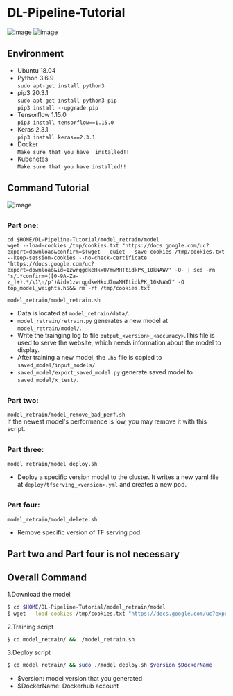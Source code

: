 # DL-Pipeline-Tutorial
![image](https://github.com/lsalab-member/DL-Pipeline-Tutorial/blob/main/system.png)
![image](https://github.com/lsalab-member/DL-Pipeline-Tutorial/blob/main/螢幕快照%202020-12-06%20下午11.01.56.png)

## <h2> Environment
- Ubuntu        18.04
- Python        3.6.9       
`sudo apt-get install python3` 
- pip3          20.3.1      
`sudo apt-get install python3-pip`  
`pip3 install --upgrade pip`  
- Tensorflow    1.15.0  
`pip3 install tensorflow==1.15.0`  
- Keras         2.3.1      
`pip3 install keras==2.3.1`  
- Docker  
`Make sure that you have  installed!!`  
- Kubenetes  
`Make sure that you have installed!!`  

## <h2> Command Tutorial
![image](https://github.com/lsalab-member/DL-Pipeline-Tutorial/blob/main/tutorial.png)
## <h3> Part one: 
`cd $HOME/DL-Pipeline-Tutorial/model_retrain/model`  
`wget --load-cookies /tmp/cookies.txt "https://docs.google.com/uc?export=download&confirm=$(wget --quiet --save-cookies /tmp/cookies.txt --keep-session-cookies --no-check-certificate 'https://docs.google.com/uc?export=download&id=1zwrqgdkeHkxU7mwMHTtidkPK_10kNAW7' -O- | sed -rn 's/.*confirm=([0-9A-Za-z_]+).*/\1\n/p')&id=1zwrqgdkeHkxU7mwMHTtidkPK_10kNAW7" -O top_model_weights.h5&& rm -rf /tmp/cookies.txt`  

`model_retrain/model_retrain.sh`  

- Data is located at `model_retrain/data/`.
- `model_retrain/retrain.py` generates a new model at `model_retrain/model/`.
- Write the trainging log to file `output_<version>_<accuracy>`.This file is used to serve the website, which needs information about the model to display.
- After training a new model, the `.h5` file is copied to `saved_model/input_models/`.
- `saved_model/export_saved_model.py` generate saved model to `saved_model/x_test/`.

## <h3> Part two: 
`model_retrain/model_remove_bad_perf.sh`  
If the newest model's performance is low, you may remove it with this script.

## <h3> Part three: 
`model_retrain/model_deploy.sh`  
- Deploy a specific version model to the cluster. It writes a new yaml file at `deploy/tfserving_<version>.yml` and creates a new pod.

## <h3> Part four:
`model_retrain/model_delete.sh`  
- Remove specific version of TF serving pod.
  
## Part two and Part four is not necessary

## <h2> Overall Command
1.Download the model  
```bash
$ cd $HOME/DL-Pipeline-Tutorial/model_retrain/model
$ wget --load-cookies /tmp/cookies.txt "https://docs.google.com/uc?export=download&confirm=$(wget --quiet --save-cookies /tmp/cookies.txt --keep-session-cookies --no-check-certificate 'https://docs.google.com/uc?export=download&id=1zwrqgdkeHkxU7mwMHTtidkPK_10kNAW7' -O- | sed -rn 's/.*confirm=([0-9A-Za-z_]+).*/\1\n/p')&id=1zwrqgdkeHkxU7mwMHTtidkPK_10kNAW7" -O top_model_weights.h5&& rm -rf /tmp/cookies.txt
```

2.Training script  
```bash
$ cd model_retrain/ && ./model_retrain.sh  
```
3.Deploy script  
```bash
$ cd model_retrain/ && sudo ./model_deploy.sh $version $DockerName
```

+ $version: model version that you generated
+ $DockerName: Dockerhub account
